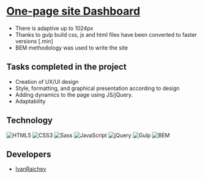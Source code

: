 # <a href="https://ivanraichev.github.io/Task-Dashboard/"> One-page site Dashboard</a>

- There is adaptive up to 1024px
- Thanks to gulp build css, js and html files have been converted to faster versions [.min]
- BEM methodology was used to write the site

## Tasks completed in the project

- Creation of UX/UI design
- Style, formatting, and graphical presentation according to design
- Adding dynamics to the page using JS/jQuery.
- Adaptability


## Technology
![HTML5](https://img.shields.io/badge/-HTML5-e34f26?logo=html5&logoColor=white)
![CSS3](https://img.shields.io/badge/-CSS3-1572b6?logo=css3&logoColor=white)
![Sass](https://img.shields.io/badge/Sass-cc6699?logo=sass&color=pink)
![JavaScript](https://img.shields.io/badge/-JavaScript-f7df1e?logo=javaScript&logoColor=black)
![jQuery](https://img.shields.io/badge/-jQuery-61daf8?logo=jQuery&logoColor=black)
![Gulp](https://img.shields.io/badge/-Gulp-99d6f8?logo=gulp&logoColor=black)
![BEM](https://img.shields.io/badge/-BEM-yellowgreen)

## Developers

- [IvanRaichev](https://github.com/IvanRaichev)
